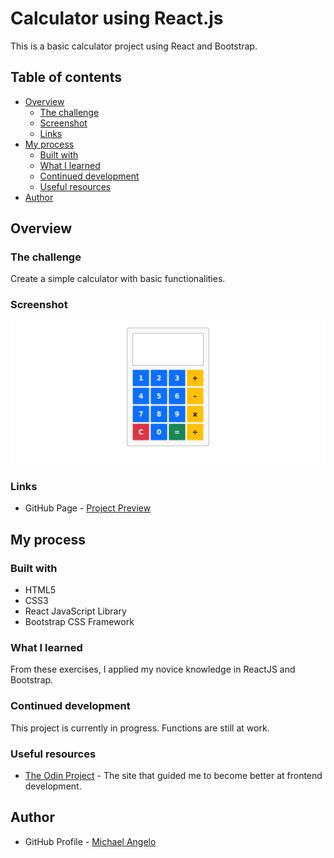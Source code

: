 # Calculator using React.js

This is a basic calculator project using React and Bootstrap.

## Table of contents

- [Overview](#overview)
  - [The challenge](#the-challenge)
  - [Screenshot](#screenshot)
  - [Links](#link)
- [My process](#my-process)
  - [Built with](#built-with)
  - [What I learned](#what-i-learned)
  - [Continued development](#continued-development)
  - [Useful resources](#useful-resources)
- [Author](#author)

## Overview

### The challenge

Create a simple calculator with basic functionalities.

### Screenshot

![Final Output Screenshot](./src/screenshot.png)

### Links

- GitHub Page - [Project Preview](https://code-mma.github.io/calculator/)

## My process

### Built with

- HTML5
- CSS3
- React JavaScript Library
- Bootstrap CSS Framework

### What I learned

From these exercises, I applied my novice knowledge in ReactJS and Bootstrap.

### Continued development

This project is currently in progress. Functions are still at work.

### Useful resources

- [The Odin Project](https://www.theodinproject.com) - The site that guided me to become better at frontend development.

## Author

- GitHub Profile - [Michael Angelo](https://github.com/code-mma)

